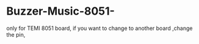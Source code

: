 # Buzzer-Music-8051-
only for TEMI 8051 board, if you want to change to another board ,change the pin,
